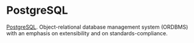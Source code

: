 # PostgreSQL

[PostgreSQL](https://www.postgresql.org). Object-relational database management system (ORDBMS) 
with an emphasis on extensibility and on standards-compliance.
